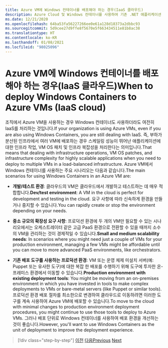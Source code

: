```yaml
---
title: Azure VM에 Windows 컨테이너를 배포해야 하는 경우(IaaS 클라우드)
description: Azure Cloud 및 Windows 컨테이너를 사용하여 기존 .NET 애플리케이션 현대화 | Azure VM(IaaS 클라우드)에 Windows 컨테이너를 배포하는 경우
ms.date: 12/21/2020
ms.openlocfilehash: 64ba53fa56227266ee0e61a128d18373a2dbbc93
ms.sourcegitcommit: 5d9cee27d9ffe8f5670e5f663434511e81b8ac38
ms.translationtype: HT
ms.contentlocale: ko-KR
ms.lasthandoff: 01/08/2021
ms.locfileid: "98025096"
---
```

# <a name="when-to-deploy-windows-containers-to-azure-vms-iaas-cloud"></a><span data-ttu-id="81a9e-103">Azure VM에 Windows 컨테이너를 배포해야 하는 경우(IaaS 클라우드)</span><span class="sxs-lookup"><span data-stu-id="81a9e-103">When to deploy Windows Containers to Azure VMs (IaaS cloud)</span></span>

<span data-ttu-id="81a9e-104">조직에서 Azure VM을 사용하는 경우 Windows 컨테이너도 사용하더라도 여전히 IaaS를 처리하는 것입니다.</span><span class="sxs-lookup"><span data-stu-id="81a9e-104">If your organization is using Azure VMs, even if you are also using Windows Containers, you are still dealing with IaaS.</span></span> <span data-ttu-id="81a9e-105">즉, 부하가 분산된 인프라에서 여러 VM에 배포하는 경우 스케일링 성능이 뛰어난 애플리케이션에 대한 인프라 작업, VM OS 패치 및 인프라 복잡성을 처리한다는 의미입니다.</span><span class="sxs-lookup"><span data-stu-id="81a9e-105">That means that dealing with infrastructure operations, VM OS patches, and infrastructure complexity for highly scalable applications when you need to deploy to multiple VMs in a load-balanced infrastructure.</span></span> <span data-ttu-id="81a9e-106">Azure VM에서 Windows 컨테이너를 사용하는 주요 시나리오는 다음과 같습니다.</span><span class="sxs-lookup"><span data-stu-id="81a9e-106">The main scenarios for using Windows Containers in an Azure VM are:</span></span>

- <span data-ttu-id="81a9e-107">**개발/테스트 환경**: 클라우드의 VM은 클라우드에서 개발하고 테스트하는 데 매우 적합합니다.</span><span class="sxs-lookup"><span data-stu-id="81a9e-107">**Dev/test environment**: A VM in the cloud is perfect for development and testing in the cloud.</span></span> <span data-ttu-id="81a9e-108">요구 사항에 따라 신속하게 환경을 만들거나 중지할 수 있습니다.</span><span class="sxs-lookup"><span data-stu-id="81a9e-108">You can rapidly create or stop the environment depending on your needs.</span></span>

- <span data-ttu-id="81a9e-109">**중소 규모의 확장성 요구 사항**: 프로덕션 환경에 두 개의 VM만 필요할 수 있는 시나리오에서는 오케스트레이터 같은 고급 PaaS 환경으로 전환할 수 있을 때까지 소수의 VM을 관리하는 것이 경제적일 수 있습니다.</span><span class="sxs-lookup"><span data-stu-id="81a9e-109">**Small and medium scalability needs**: In scenarios where you might need just a couple of VMs for your production environment, managing a few VMs might be affordable until you can move to more advanced PaaS environments, like orchestrators.</span></span>

- <span data-ttu-id="81a9e-110">**기존 배포 도구를 사용하는 프로덕션 환경**: VM 또는 운영 체제 미설치 서버(예: Puppet 또는 유사한 도구)에 대한 복잡 한 배포를 수행하기 위해 도구에 투자한 온-프레미스 환경에서 이동할 수 있습니다.</span><span class="sxs-lookup"><span data-stu-id="81a9e-110">**Production environment with existing deployment tools**: You might be moving from an on-premises environment in which you have invested in tools to make complex deployments to VMs or bare-metal servers (like Puppet or similar tools).</span></span> <span data-ttu-id="81a9e-111">프로덕션 환경 배포 절차를 최소한으로 변경하여 클라우드로 이동하려면 이러한 도구를 계속 사용하여 Azure VM에 배포할 수 있습니다.</span><span class="sxs-lookup"><span data-stu-id="81a9e-111">To move to the cloud with minimal changes to production environment deployment procedures, you might continue to use those tools to deploy to Azure VMs.</span></span> <span data-ttu-id="81a9e-112">그러나 배포 단위로 Windows 컨테이너를 사용하여 배포 환경을 개선하는 것이 좋습니다.</span><span class="sxs-lookup"><span data-stu-id="81a9e-112">However, you'll want to use Windows Containers as the unit of deployment to improve the deployment experience.</span></span>

>[!div class="step-by-step"]
><span data-ttu-id="81a9e-113">[이전](when-to-deploy-windows-containers-in-your-on-premises-iaas-vm-infrastructure.md)
>[다음](when-to-deploy-windows-containers-to-azure-container-instances-ACI.md)</span><span class="sxs-lookup"><span data-stu-id="81a9e-113">[Previous](when-to-deploy-windows-containers-in-your-on-premises-iaas-vm-infrastructure.md)
[Next](when-to-deploy-windows-containers-to-azure-container-instances-ACI.md)</span></span>
